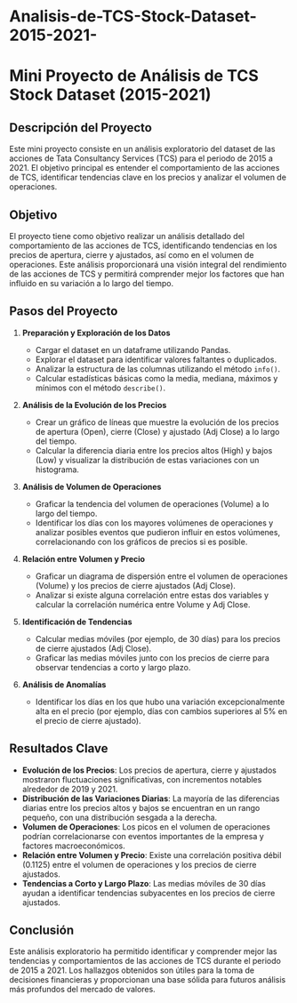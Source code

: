# Analisis-de-TCS-Stock-Dataset-2015-2021-

# Mini Proyecto de Análisis de TCS Stock Dataset (2015-2021)

## Descripción del Proyecto

Este mini proyecto consiste en un análisis exploratorio del dataset de las acciones de Tata Consultancy Services (TCS) para el periodo de 2015 a 2021. El objetivo principal es entender el comportamiento de las acciones de TCS, identificar tendencias clave en los precios y analizar el volumen de operaciones.

## Objetivo

El proyecto tiene como objetivo realizar un análisis detallado del comportamiento de las acciones de TCS, identificando tendencias en los precios de apertura, cierre y ajustados, así como en el volumen de operaciones. Este análisis proporcionará una visión integral del rendimiento de las acciones de TCS y permitirá comprender mejor los factores que han influido en su variación a lo largo del tiempo.

## Pasos del Proyecto

1. **Preparación y Exploración de los Datos**
   - Cargar el dataset en un dataframe utilizando Pandas.
   - Explorar el dataset para identificar valores faltantes o duplicados.
   - Analizar la estructura de las columnas utilizando el método `info()`.
   - Calcular estadísticas básicas como la media, mediana, máximos y mínimos con el método `describe()`.

2. **Análisis de la Evolución de los Precios**
   - Crear un gráfico de líneas que muestre la evolución de los precios de apertura (Open), cierre (Close) y ajustado (Adj Close) a lo largo del tiempo.
   - Calcular la diferencia diaria entre los precios altos (High) y bajos (Low) y visualizar la distribución de estas variaciones con un histograma.

3. **Análisis de Volumen de Operaciones**
   - Graficar la tendencia del volumen de operaciones (Volume) a lo largo del tiempo.
   - Identificar los días con los mayores volúmenes de operaciones y analizar posibles eventos que pudieron influir en estos volúmenes, correlacionando con los gráficos de precios si es posible.

4. **Relación entre Volumen y Precio**
   - Graficar un diagrama de dispersión entre el volumen de operaciones (Volume) y los precios de cierre ajustados (Adj Close).
   - Analizar si existe alguna correlación entre estas dos variables y calcular la correlación numérica entre Volume y Adj Close.

5. **Identificación de Tendencias**
   - Calcular medias móviles (por ejemplo, de 30 días) para los precios de cierre ajustados (Adj Close).
   - Graficar las medias móviles junto con los precios de cierre para observar tendencias a corto y largo plazo.

6. **Análisis de Anomalías**
   - Identificar los días en los que hubo una variación excepcionalmente alta en el precio (por ejemplo, días con cambios superiores al 5% en el precio de cierre ajustado).

## Resultados Clave

- **Evolución de los Precios**: Los precios de apertura, cierre y ajustados mostraron fluctuaciones significativas, con incrementos notables alrededor de 2019 y 2021.
- **Distribución de las Variaciones Diarias**: La mayoría de las diferencias diarias entre los precios altos y bajos se encuentran en un rango pequeño, con una distribución sesgada a la derecha.
- **Volumen de Operaciones**: Los picos en el volumen de operaciones podrían correlacionarse con eventos importantes de la empresa y factores macroeconómicos.
- **Relación entre Volumen y Precio**: Existe una correlación positiva débil (0.1125) entre el volumen de operaciones y los precios de cierre ajustados.
- **Tendencias a Corto y Largo Plazo**: Las medias móviles de 30 días ayudan a identificar tendencias subyacentes en los precios de cierre ajustados.

## Conclusión

Este análisis exploratorio ha permitido identificar y comprender mejor las tendencias y comportamientos de las acciones de TCS durante el periodo de 2015 a 2021. Los hallazgos obtenidos son útiles para la toma de decisiones financieras y proporcionan una base sólida para futuros análisis más profundos del mercado de valores.
